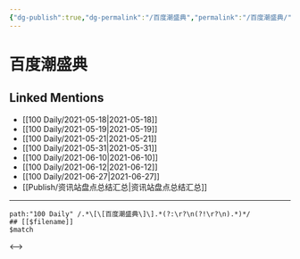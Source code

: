 ```yaml
---
{"dg-publish":true,"dg-permalink":"/百度潮盛典","permalink":"/百度潮盛典/","created":"2023-04-09T16:55:48.000+08:00","updated":"2023-04-09T16:55:49.000+08:00"}
---
```


# 百度潮盛典

## Linked Mentions
- [[100 Daily/2021-05-18\|2021-05-18]]
- [[100 Daily/2021-05-19\|2021-05-19]]
- [[100 Daily/2021-05-21\|2021-05-21]]
- [[100 Daily/2021-05-31\|2021-05-31]]
- [[100 Daily/2021-06-10\|2021-06-10]]
- [[100 Daily/2021-06-12\|2021-06-12]]
- [[100 Daily/2021-06-27\|2021-06-27]]
- [[Publish/资讯站盘点总结汇总\|资讯站盘点总结汇总]]


---

```expander
path:"100 Daily" /.*\[\[百度潮盛典\]\].*(?:\r?\n(?!\r?\n).*)*/
## [[$filename]]
$match
```

<-->